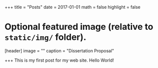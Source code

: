 +++
title = "Posts"
date = 2017-01-01
math = false
highlight = false

# Optional featured image (relative to `static/img/` folder).
[header]
image = ""
caption = "Dissertation Proposal"

+++
This is my first post for my web site. Hello World!
